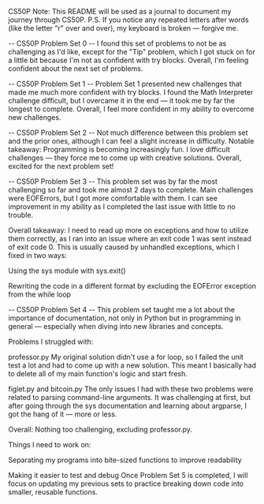 CS50P
Note: This README will be used as a journal to document my journey through CS50P.
P.S. If you notice any repeated letters after words (like the letter "r" over and over), my keyboard is broken — forgive me.

-- CS50P Problem Set 0 --
I found this set of problems to not be as challenging as I'd like, except for the "Tip" problem, which I got stuck on for a little bit because I'm not as confident with try blocks.
Overall, I'm feeling confident about the next set of problems.

-- CS50P Problem Set 1 --
Problem Set 1 presented new challenges that made me much more confident with try blocks.
I found the Math Interpreter challenge difficult, but I overcame it in the end — it took me by far the longest to complete.
Overall, I feel more confident in my ability to overcome new challenges.

-- CS50P Problem Set 2 --
Not much difference between this problem set and the prior ones, although I can feel a slight increase in difficulty.
Notable takeaway: Programming is becoming increasingly fun. I love difficult challenges — they force me to come up with creative solutions.
Overall, excited for the next problem set!

-- CS50P Problem Set 3 --
This problem set was by far the most challenging so far and took me almost 2 days to complete.
Main challenges were EOFErrors, but I got more comfortable with them.
I can see improvement in my ability as I completed the last issue with little to no trouble.

Overall takeaway:
I need to read up more on exceptions and how to utilize them correctly, as I ran into an issue where an exit code 1 was sent instead of exit code 0. This is usually caused by unhandled exceptions, which I fixed in two ways:

Using the sys module with sys.exit()

Rewriting the code in a different format by excluding the EOFError exception from the while loop

-- CS50P Problem Set 4 --
This problem set taught me a lot about the importance of documentation, not only in Python but in programming in general — especially when diving into new libraries and concepts.

Problems I struggled with:

professor.py
My original solution didn't use a for loop, so I failed the unit test a lot and had to come up with a new solution.
This meant I basically had to delete all of my main function's logic and start fresh.

figlet.py and bitcoin.py
The only issues I had with these two problems were related to parsing command-line arguments.
It was challenging at first, but after going through the sys documentation and learning about argparse, I got the hang of it — more or less.

Overall: Nothing too challenging, excluding professor.py.

Things I need to work on:

Separating my programs into bite-sized functions to improve readability

Making it easier to test and debug
Once Problem Set 5 is completed, I will focus on updating my previous sets to practice breaking down code into smaller, reusable functions.


